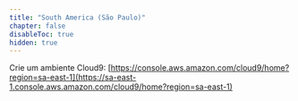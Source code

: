 ```yaml
---
title: "South America (São Paulo)"
chapter: false
disableToc: true
hidden: true
---
```


Crie um ambiente Cloud9: [https://console.aws.amazon.com/cloud9/home?region=sa-east-1](https://sa-east-1.console.aws.amazon.com/cloud9/home?region=sa-east-1)
